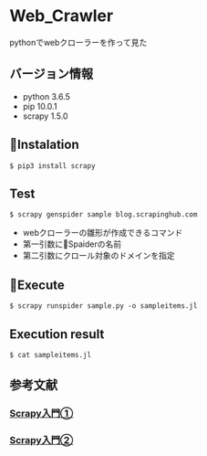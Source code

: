 # Web_Crawler
pythonでwebクローラーを作って見た

## バージョン情報  
- python 3.6.5  
- pip 10.0.1  
- scrapy 1.5.0

## Instalation

    $ pip3 install scrapy


## Test

    $ scrapy genspider sample blog.scrapinghub.com

- webクローラーの雛形が作成できるコマンド  
- 第一引数にSpaiderの名前
- 第二引数にクロール対象のドメインを指定

## Execute

    $ scrapy runspider sample.py -o sampleitems.jl  

## Execution result

    $ cat sampleitems.jl

## 参考文献
### [Scrapy入門①](https://sutaba-mac.site/scrapy-make-your-first-spider/#Scrapy)

### [Scrapy入門②](https://sutaba-mac.site/scrapy-s2-settings-and-items/)

